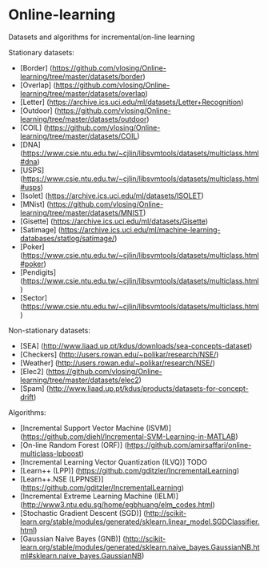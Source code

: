 # Online-learning
Datasets and algorithms for incremental/on-line learning

Stationary datasets:
- [Border]    (https://github.com/vlosing/Online-learning/tree/master/datasets/border)
- [Overlap]   (https://github.com/vlosing/Online-learning/tree/master/datasets/overlap)
- [Letter]    (https://archive.ics.uci.edu/ml/datasets/Letter+Recognition)
- [Outdoor]   (https://github.com/vlosing/Online-learning/tree/master/datasets/outdoor)
- [COIL]      (https://github.com/vlosing/Online-learning/tree/master/datasets/COIL)
- [DNA]       (https://www.csie.ntu.edu.tw/~cjlin/libsvmtools/datasets/multiclass.html#dna)
- [USPS]      (https://www.csie.ntu.edu.tw/~cjlin/libsvmtools/datasets/multiclass.html#usps)
- [Isolet]    (https://archive.ics.uci.edu/ml/datasets/ISOLET)
- [MNist]     (https://github.com/vlosing/Online-learning/tree/master/datasets/MNIST)
- [Gisette]   (https://archive.ics.uci.edu/ml/datasets/Gisette)
- [Satimage]  (https://archive.ics.uci.edu/ml/machine-learning-databases/statlog/satimage/)
- [Poker]     (https://www.csie.ntu.edu.tw/~cjlin/libsvmtools/datasets/multiclass.html#poker)
- [Pendigits] (https://www.csie.ntu.edu.tw/~cjlin/libsvmtools/datasets/multiclass.html)
- [Sector]    (https://www.csie.ntu.edu.tw/~cjlin/libsvmtools/datasets/multiclass.html)

Non-stationary datasets:
- [SEA]       (http://www.liaad.up.pt/kdus/downloads/sea-concepts-dataset)
- [Checkers]  (http://users.rowan.edu/~polikar/research/NSE/)
- [Weather]   (http://users.rowan.edu/~polikar/research/NSE/)
- [Elec2]     (https://github.com/vlosing/Online-learning/tree/master/datasets/elec2)
- [Spam]      (http://www.liaad.up.pt/kdus/products/datasets-for-concept-drift)


Algorithms:
- [Incremental Support Vector Machine (ISVM)] (https://github.com/diehl/Incremental-SVM-Learning-in-MATLAB)
- [On-line Random Forest (ORF)]               (https://github.com/amirsaffari/online-multiclass-lpboost)
- [Incremental Learning Vector Quantization (ILVQ)] TODO
- [Learn++ (LPP)] (https://github.com/gditzler/IncrementalLearning)
- [Learn++.NSE (LPPNSE)] (https://github.com/gditzler/IncrementalLearning)
- [Incremental Extreme Learning Machine (IELM)] (http://www3.ntu.edu.sg/home/egbhuang/elm_codes.html)
- [Stochastic Gradient Descent (SGD)] (http://scikit-learn.org/stable/modules/generated/sklearn.linear_model.SGDClassifier.html)
- [Gaussian Naive Bayes (GNB)] (http://scikit-learn.org/stable/modules/generated/sklearn.naive_bayes.GaussianNB.html#sklearn.naive_bayes.GaussianNB)
